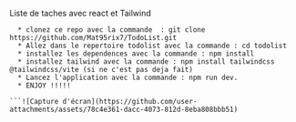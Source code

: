 Liste de taches avec react et Tailwind
```
  * clonez ce repo avec la commande  : git clone https://github.com/Mat95rix7/TodoList.git
  * Allez dans le repertoire todolist avec la commande : cd todolist
  * installez les dependences avec la commande : npm install
  * installez tailwind avec la commande : npm install tailwindcss @tailwindcss/vite (si ne c'est pas deja fait)
  * Lancez l'application avec la commande : npm run dev.
  * ENJOY !!!!!

```![Capture d'écran](https://github.com/user-attachments/assets/78c4e361-dacc-4073-812d-8eba808bbb51)

